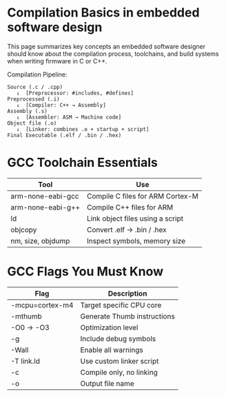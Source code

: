 # Compilation Basics in embedded software design

This page summarizes key concepts an embedded software designer should know about the compilation process, toolchains, and build systems when writing firmware in C or C++.

Compilation Pipeline:

```
Source (.c / .cpp)
   ↓  [Preprocessor: #includes, #defines]   
Preprocessed (.i)
   ↓  [Compiler: C++ → Assembly]
Assembly (.s)
   ↓  [Assembler: ASM → Machine code]
Object file (.o)
   ↓  [Linker: combines .o + startup + script]
Final Executable (.elf / .bin / .hex)
```
# GCC Toolchain Essentials

| Tool  | Use |
| ------------- | ------------- |
|arm-none-eabi-gcc |	Compile C files for ARM Cortex-M
|arm-none-eabi-g++  | Compile C++ files for ARM
|ld	| Link object files using a script
|objcopy	| Convert .elf → .bin / .hex
|nm, size, objdump	| Inspect symbols, memory size

 # GCC Flags You Must Know
 
|Flag |	Description |
| ------------- | ------------- |
|-mcpu=cortex-m4	|Target specific CPU core
|-mthumb |	Generate Thumb instructions
|-O0 → -O3	|Optimization level
|-g	|Include debug symbols
|-Wall	|Enable all warnings
|-T link.ld	|Use custom linker script
|-c	|Compile only, no linking
|-o	| Output file name

